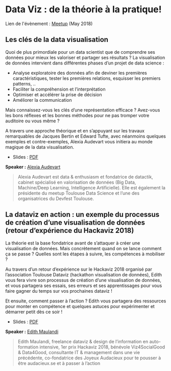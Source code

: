 # Data Viz : de la théorie à la pratique!

Lien de l'évènement : [Meetup](https://www.meetup.com/fr-FR/Big-Data-Science-Montpellier/events/250406203/) (May 2018)

## Les clés de la data visualisation

Quoi de plus primordiale pour un data scientist que de comprendre ses données pour mieux les valoriser et partager ses résultats ?
La visualisation de données intervient dans différentes phases d’un projet de data science :

- Analyse exploratoire des données afin de deviner les premières caractéristiques, tester les premières relations, esquisser les premiers patterns, ..
- Faciliter la compréhension et l’interprétation
- Optimiser et accélérer la prise de décision
- Améliorer la communication

Mais connaissez-vous les clés d’une représentation efficace ? Avez-vous les bons réflexes et les bonnes méthodes pour ne pas tromper votre auditoire ou vous même ?

A travers une approche théorique et en s’appuyant sur les travaux remarquables de Jacques Bertin et Edward Tufte, avec néanmoins quelques exemples et contre-exemples, Alexia Audevart vous initiera au monde magique de la data visualisation.

 * Slides : [PDF]()

**Speaker :** [Alexia Audevart](https://twitter.com/aaudevart) 

> Alexia Audevart est data & enthusiasm et fondatrice de datactik, cabinet spécialisé en valorisation de données (Big Data, Machine/Deep Learning, Intelligence Artificielle). Elle est également la présidente du meetup Toulouse Data Science et l’une des organisatrices du Devfest Toulouse.

## La dataviz en action : un exemple du processus de création d’une visualisation de données (retour d’expérience du Hackaviz 2018)

La théorie est la base fondatrice avant de s’attaquer à créer une visualisation de données. Mais concrètement quand on se lance comment ça se passe ? Quelles sont les étapes à suivre, les compétences à mobiliser ?

Au travers d’un retour d’expérience sur le Hackaviz 2018 organisé par l’association Toulouse Dataviz (hackathon visualisation de données), Edith vous fera vivre son processus de création d’une visualisation de données, et vous partagera ses essais, ses erreurs et ses apprentissages pour vous faire gagner du temps sur vos prochaines dataviz !

Et ensuite, comment passer à l’action ? Edith vous partagera des ressources pour monter en compétence et quelques astuces pour expérimenter et démarrer petit dès ce soir !

 * Slides : [PDF]()

**Speaker :** [Edith Maulandi](https://twitter.com/edithmaulandi)

>  Edith Maulandi, freelance dataviz & design de l’information en auto-formation intensive, 1er prix Hackaviz 2018, bénévole Viz4SocialGood & Data4Good, consultante IT & management dans une vie précédente, co-fondatrice des Joyeux Audacieux pour te pousser à être audacieux.se et à passer à l’action